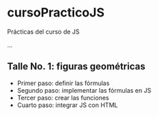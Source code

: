 # cursoPracticoJS
Prácticas del curso de JS

...

## Talle No. 1: figuras geométricas

- Primer paso: definir las fórmulas
- Segundo paso: implementar las fórmulas en JS
- Tercer paso: crear las funciones
- Cuarto paso: integrar JS con HTML
